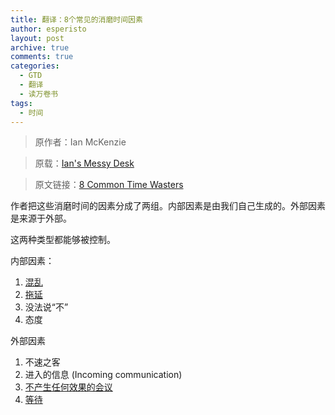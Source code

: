 ```yaml
---
title: 翻译：8个常见的消磨时间因素
author: esperisto
layout: post
archive: true
comments: true
categories:
  - GTD
  - 翻译
  - 读万卷书
tags:
  - 时间
---
```

> 原作者：Ian McKenzie

> 原载：[Ian's Messy Desk][1]

> 原文链接：[8 Common Time Wasters][2]

作者把这些消磨时间的因素分成了两组。内部因素是由我们自己生成的。外部因素是来源于外部。

这两种类型都能够被控制。

内部因素：

  1. [混乱][3]
  2. [拖延][4]
  3. 没法说“不”
  4. 态度

外部因素

  1. 不速之客
  2. 进入的信息 (Incoming communication)
  3. [不产生任何效果的会议][5]
  4. [等待][6]

 [1]: http://www.ismckenzie.com/ "Productivity, Time Management and Organization Systems Articles at Ian's Messy Desk"
 [2]: http://www.ismckenzie.com/04/05/8-common-time-wasters/
 [3]: http://jouchyi.cn/archives/70.html
 [4]: http://jouchyi.cn/archives/38.html
 [5]: http://jouchyi.cn/archives/91.html
 [6]: http://jouchyi.cn/archives/88.html
